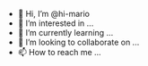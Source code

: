 - 👋 Hi, I’m @hi-mario
- 👀 I’m interested in ...
- 🌱 I’m currently learning ...
- 💞️ I’m looking to collaborate on ...
- 📫 How to reach me ...

<!---
hi-mario/hi-mario is a ✨ special ✨ repository because its `README.md` (this file) appears on your GitHub profile.
You can click the Preview link to take a look at your changes.
--->

